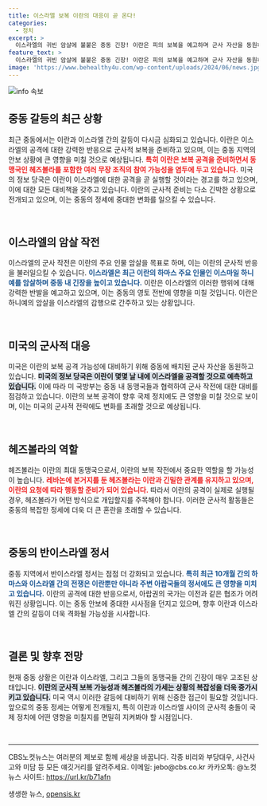 ```yaml
---
title: 이스라엘 보복 이란의 대응이 곧 온다!
categories:
  - 정치
excerpt: >
  이스라엘의 귀빈 암살에 불붙은 중동 긴장! 이란은 피의 보복을 예고하며 군사 자산을 동원하고, 헤즈볼라까지 가세할 가능성이 커지고 있다. 미국은 긴급 대응 준비에 나섰다. 과연 전운이 감도는 이 지역의 미래는?
feature_text: >
  이스라엘의 귀빈 암살에 불붙은 중동 긴장! 이란은 피의 보복을 예고하며 군사 자산을 동원하고, 헤즈볼라까지 가세할 가능성이 커지고 있다. 미국은 긴급 대응 준비에 나섰다. 과연 전운이 감도는 이 지역의 미래는?
image: 'https://www.behealthy4u.com/wp-content/uploads/2024/06/news.jpg'
---
```


<p><img src="https://www.behealthy4u.com/wp-content/uploads/2024/06/news.jpg" alt="info 속보" /></p>

<h2 data-ke-size="size26">중동 갈등의 최근 상황</h2>

<p data-ke-size="size16">최근 중동에서는 이란과 이스라엘 간의 갈등이 다시금 심화되고 있습니다. 이란은 이스라엘의 공격에 대한 강력한 반응으로 군사적 보복을 준비하고 있으며, 이는 중동 지역의 안보 상황에 큰 영향을 미칠 것으로 예상됩니다. <b><span style="color: #ee2323;">특히 이란은 보복 공격을 준비하면서 동맹국인 헤즈볼라를 포함한 여러 무장 조직의 참여 가능성을 염두에 두고 있습니다.</span></b> 미국의 정보 당국은 이란이 이스라엘에 대한 공격을 곧 실행할 것이라는 경고를 하고 있으며, 이에 대한 모든 대비책을 갖추고 있습니다. 이란의 군사적 준비는 다소 긴박한 상황으로 전개되고 있으며, 이는 중동의 정세에 중대한 변화를 일으킬 수 있습니다.</p>

<p data-ke-size="size16">&nbsp;</p>

<h2 data-ke-size="size26">이스라엘의 암살 작전</h2>

<p data-ke-size="size16">이스라엘의 군사 작전은 이란의 주요 인물 암살을 목표로 하며, 이는 이란의 군사적 반응을 불러일으킬 수 있습니다. <b><span style="color: #1a5490;">이스라엘은 최근 이란의 하마스 주요 인물인 이스마일 하니예를 암살하며 중동 내 긴장을 높이고 있습니다.</span></b> 이란은 이스라엘의 이러한 행위에 대해 강력한 반발을 예고하고 있으며, 이는 중동의 영토 전반에 영향을 미칠 것입니다. 이란은 하니예의 암살을 이스라엘의 감행으로 간주하고 있는 상황입니다.</p>

<p data-ke-size="size16">&nbsp;</p>

<h2 data-ke-size="size26">미국의 군사적 대응</h2>

<p data-ke-size="size16">미국은 이란의 보복 공격 가능성에 대비하기 위해 중동에 배치된 군사 자산을 동원하고 있습니다. <b><span style="background-color: #21538527;">미국의 정보 당국은 이란이 몇몇 날 내에 이스라엘을 공격할 것으로 예측하고 있습니다.</span></b> 이에 따라 미 국방부는 중동 내 동맹국들과 협력하여 군사 작전에 대한 대비를 점검하고 있습니다. 이란의 보복 공격이 향후 국제 정치에도 큰 영향을 미칠 것으로 보이며, 이는 미국의 군사적 전략에도 변화를 초래할 것으로 예상됩니다.</p>

<p data-ke-size="size16">&nbsp;</p>

<h2 data-ke-size="size26">헤즈볼라의 역할</h2>

<p data-ke-size="size16">헤즈볼라는 이란의 최대 동맹국으로서, 이란의 보복 작전에서 중요한 역할을 할 가능성이 높습니다. <b><span style="color: #ee2323;">레바논에 본거지를 둔 헤즈볼라는 이란과 긴밀한 관계를 유지하고 있으며, 이란의 요청에 따라 행동할 준비가 되어 있습니다.</span></b> 따라서 이란의 공격이 실제로 실행될 경우, 헤즈볼라가 어떤 방식으로 개입할지를 주목해야 합니다. 이러한 군사적 활동들은 중동의 복잡한 정세에 더욱 더 큰 혼란을 초래할 수 있습니다.</p>

<p data-ke-size="size16">&nbsp;</p>

<h2 data-ke-size="size26">중동의 반이스라엘 정서</h2>

<p data-ke-size="size16">중동 지역에서 반이스라엘 정서는 점점 더 강화되고 있습니다. <b><span style="color: #1a5490;">특히 최근 10개월 간의 하마스와 이스라엘 간의 전쟁은 이란뿐만 아니라 주변 아랍국들의 정서에도 큰 영향을 미치고 있습니다.</span></b> 이란의 공격에 대한 반응으로서, 아랍권의 국가는 이전과 같은 협조가 어려워진 상황입니다. 이는 중동 안보에 중대한 시사점을 던지고 있으며, 향후 이란과 이스라엘 간의 갈등이 더욱 격화될 가능성을 시사합니다.</p>

<p data-ke-size="size16">&nbsp;</p>

<h2 data-ke-size="size26">결론 및 향후 전망</h2>

<p data-ke-size="size16">현재 중동 상황은 이란과 이스라엘, 그리고 그들의 동맹국들 간의 긴장이 매우 고조된 상태입니다. <b><span style="background-color: #21538527;">이란의 군사적 보복 가능성과 헤즈볼라의 가세는 상황의 복잡성을 더욱 증가시키고 있습니다.</span></b> 미국 역시 이러한 갈등에 대비하기 위해 신중한 접근이 필요할 것입니다. 앞으로의 중동 정세는 어떻게 전개될지, 특히 이란과 이스라엘 사이의 군사적 충돌이 국제 정치에 어떤 영향을 미칠지를 면밀히 지켜봐야 할 시점입니다.</p>

<p data-ke-size="size16">&nbsp;</p>

<hr />

<p data-ke-size="size16">CBS노컷뉴스는 여러분의 제보로 함께 세상을 바꿉니다. 각종 비리와 부당대우, 사건사고와 미담 등 모든 얘깃거리를 알려주세요. 이메일: jebo@cbs.co.kr 카카오톡: @노컷뉴스 사이트: <a href="https://url.kr/b71afn">https://url.kr/b71afn</a></p>
생생한 뉴스, <a href="https://opensis.kr" rel="dofollow">opensis.kr</a>


